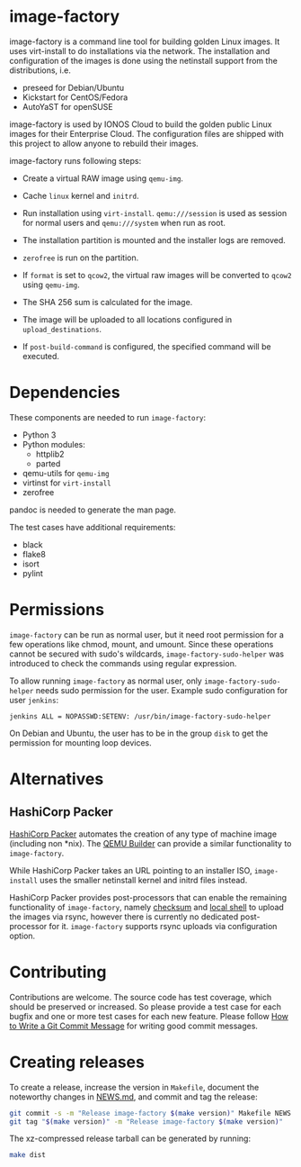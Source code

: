 image-factory
=============

image-factory is a command line tool for building golden Linux images. It uses
virt-install to do installations via the network. The installation and
configuration of the images is done using the netinstall support from the
distributions, i.e.

* preseed for Debian/Ubuntu
* Kickstart for CentOS/Fedora
* AutoYaST for openSUSE

image-factory is used by IONOS Cloud to build the golden public Linux images
for their Enterprise Cloud. The configuration files are shipped with this
project to allow anyone to rebuild their images.

image-factory runs following steps:

* Create a virtual RAW image using `qemu-img`.

* Cache `linux` kernel and `initrd`.

* Run installation using `virt-install`. `qemu:///session` is used as session
for normal users and `qemu:///system` when run as root.

* The installation partition is mounted and the installer logs are removed.

* `zerofree` is run on the partition.

* If `format` is set to `qcow2`, the virtual raw images will be converted
to `qcow2` using `qemu-img`.

* The SHA 256 sum is calculated for the image.

* The image will be uploaded to all locations configured in
`upload_destinations`.

* If `post-build-command` is configured, the specified command will be
executed.

Dependencies
============

These components are needed to run `image-factory`:

* Python 3
* Python modules:
  * httplib2
  * parted
* qemu-utils for `qemu-img`
* virtinst for `virt-install`
* zerofree

pandoc is needed to generate the man page.

The test cases have additional requirements:

* black
* flake8
* isort
* pylint

Permissions
===========

`image-factory` can be run as normal user, but it need root permission for a
few operations like chmod, mount, and umount. Since these operations cannot be
secured with sudo's wildcards, `image-factory-sudo-helper` was introduced to
check the commands using regular expression.

To allow running `image-factory` as normal user, only
`image-factory-sudo-helper` needs sudo permission for the user. Example sudo
configuration for user `jenkins`:

```
jenkins ALL = NOPASSWD:SETENV: /usr/bin/image-factory-sudo-helper
```

On Debian and Ubuntu, the user has to be in the group `disk` to get the
permission for mounting loop devices.

Alternatives
============

HashiCorp Packer
----------------

[HashiCorp Packer](https://www.packer.io/) automates the creation of any type
of machine image (including non *nix). The
[QEMU Builder](https://www.packer.io/docs/builders/qemu) can provide a similar
functionality to `image-factory`.

While HashiCorp Packer takes an URL pointing to an installer ISO,
`image-install` uses the smaller netinstall kernel and initrd files instead.

HashiCorp Packer provides post-processors that can enable the remaining
functionality of `image-factory`, namely
[checksum](https://www.packer.io/docs/post-processors/checksum) and
[local shell](https://www.packer.io/docs/post-processors/shell-local) to upload
the images via rsync, however there is currently no dedicated post-processor
for it. `image-factory` supports rsync uploads via configuration option.

Contributing
============

Contributions are welcome. The source code has test coverage, which should be
preserved or increased. So please provide a test case for each bugfix and one
or more test cases for each new feature. Please follow
[How to Write a Git Commit Message](https://chris.beams.io/posts/git-commit/)
for writing good commit messages.

Creating releases
=================

To create a release, increase the version in `Makefile`, document the
noteworthy changes in [NEWS.md](./NEWS.md), and commit and tag the release:

```sh
git commit -s -m "Release image-factory $(make version)" Makefile NEWS.md
git tag "$(make version)" -m "Release image-factory $(make version)"
```

The xz-compressed release tarball can be generated by running:
```sh
make dist
```
